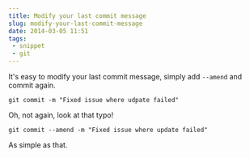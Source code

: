 ---title: Modify your last commit messageslug: modify-your-last-commit-messagedate: 2014-03-05 11:51tags:  - snippet - git---It's easy to modify your last commit message, simply add `--amend` and commit again.

    git commit -m "Fixed issue where udpate failed"

Oh, not again, look at that typo!

    git commit --amend -m "Fixed issue where update failed"

As simple as that.